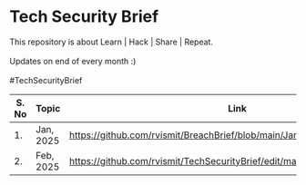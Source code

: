 # Tech Security Brief
This repository is about Learn | Hack | Share | Repeat. 
<br><br>Updates on end of every month :)<br> <br>
#TechSecurityBrief
<br>
<smart-table>
        <table>
            <thead>
                <tr>
                    <th scope="col">S. No</th>
                    <th scope="col">Topic</th>
                    <th scope="col">Link</th>
                  </tr>
            </thead>
            <tbody>
              <td>1.</td><td>Jan, 2025</td><td>https://github.com/rvismit/BreachBrief/blob/main/Jan%2C%202025.md</td></tr>
              <td>2.</td><td>Feb, 2025</td><td>https://github.com/rvismit/TechSecurityBrief/edit/main/Feb%2C%202025.md</td></tr>
